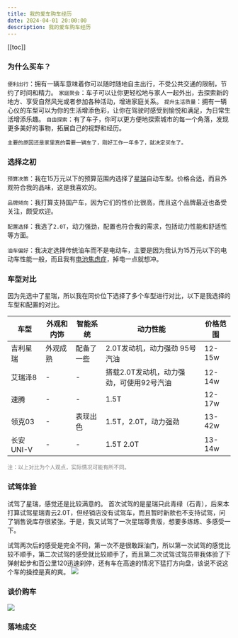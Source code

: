 ```yaml
---
title: 我的爱车购车经历
date: 2024-04-01 20:00:00
description: 我的爱车购车经历
---
```


[[toc]]

### 为什么买车？

`便利出行`：拥有一辆车意味着你可以随时随地自主出行，不受公共交通的限制，节约了时间和精力。
`家庭聚会`：车子可以让你更轻松地与家人一起外出，去探索新的地方、享受自然风光或者参加各种活动，增进家庭关系。
`提升生活质量`：拥有一辆心仪的车型可以为你的生活增添色彩，让你在驾驶时感受到愉悦和满足，为日常生活增添乐趣。
`自由探索`：有了车子，你可以更方便地探索城市的每一个角落，发现更多美好的事物，拓展自己的视野和经历。

`主要的原因还是家里真的需要一辆车了，刚好工作一年多了，就决定买车了。`

### 选择之初

`预算决策`：我在15万元以下的预算范围内选择了[星瑞](https://preface.geely.com/preface)自动车型。价格合适，而且外观符合我的品味，这是我喜欢的。

`品牌倾向`：我打算支持国产车，因为它们的性价比很高，而且这个品牌最近也备受关注，颇受欢迎。

`配置选择`：我选了`2.0T`，动力强劲，配置也符合我的需求，包括动力性能和舒适性等方面。

`油车偏好`：我决定选择传统油车而不是电动车，主要是因为我认为15万元以下的电动车性能一般，而且我有[电池焦虑症](https://baike.baidu.com/item/%E7%94%B5%E9%87%8F%E7%84%A6%E8%99%91%E7%97%87/12507167)，掉电一点就想冲。

### 车型对比

因为先选中了星瑞，所以我在同价位下选择了多个车型进行对比，以下是我选择的车型和配置的对比。

| 车型      | 外观和内饰 | 智能系统   | 动力性能                                 | 价格范围 |
| --------- | ---------- | ---------- | ---------------------------------------- | -------- |
| 吉利星瑞  | 外观成熟   | 配备了一些 | 2.0T发动机，动力强劲 95号汽油            | 12-15w   |
| 艾瑞泽8   | -          | -          | 搭载2.0T发动机，动力强劲，可使用92号汽油 | 12-14w   |
| 速腾      | -          | -          | 1.5T                                     | 12-17w   |
| 领克03    | -          | 表现出色   | 1.5T，2.0T，动力强劲                     | 13-42w   |
| 长安UNI-V | -          | -          | 1.5T 2.0T                                | 13-14w   |

<span style="color:gray;font-size:12px;">注：以上对比为个人观点，实际情况可能有所不同。</span>

### 试驾体验

试驾了星瑞，感觉还是比较满意的。
首次试驾的是星瑞只此青绿（石青），后来本打算试驾星瑞青云2.0T，但经销店没有试驾车，而且暂时新款也不支持试驾，问了销售说库存很紧张。于是，我又试驾了一次星瑞尊贵版，想要多练练、多感受一下。

试驾两次后的感受是完全不同，第一次不是很敢踩油门，所以第一次试驾的感觉比较不顺手，第二次试驾的感受就比较顺手了，而且第二次试驾试驾员带我体验了下弹射起步和百公里120迅速刹停，还有车在高速的情况下猛打方向盘，该说不说这个车的操控是真的爽。
![](/demos/car-shijia.png)

### 谈价购车

![](/demos/car-price.jpg)

### 落地成交
